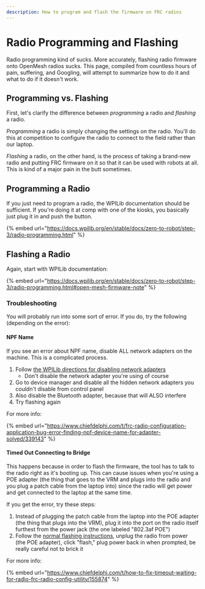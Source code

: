```yaml
---
description: How to program and flash the firmware on FRC radios
---
```


# Radio Programming and Flashing

Radio programming kind of sucks. More accurately, flashing radio firmware onto OpenMesh radios sucks. This page, compiled from countless hours of pain, suffering, and Googling, will attempt to summarize how to do it and what to do if it doesn't work.

## Programming vs. Flashing

First, let's clarify the difference between _programming_ a radio and _flashing_ a radio.

_Programming_ a radio is simply changing the settings on the radio. You'll do this at competition to configure the radio to connect to the field rather than our laptop.&#x20;

_Flashing_ a radio, on the other hand, is the process of taking a brand-new radio and putting FRC firmware on it so that it can be used with robots at all. This is kind of a major pain in the butt sometimes.

## Programming a Radio

If you just need to program a radio, the WPILib documentation should be sufficient. If you're doing it at comp with one of the kiosks, you basically just plug it in and push the button.

{% embed url="https://docs.wpilib.org/en/stable/docs/zero-to-robot/step-3/radio-programming.html" %}

## Flashing a Radio

Again, start with WPILib documentation:

{% embed url="https://docs.wpilib.org/en/stable/docs/zero-to-robot/step-3/radio-programming.html#open-mesh-firmware-note" %}

### Troubleshooting

You will probably run into some sort of error. If you do, try the following (depending on the error):

#### NPF Name

If you see an error about NPF name, disable ALL network adapters on the machine. This is a complicated process.

1. Follow [the WPILib directions for disabling network adapters](https://docs.wpilib.org/en/stable/docs/networking/networking-introduction/roborio-network-troubleshooting.html#disabling-network-adapters)
   * Don't disable the network adapter you're using of course
2. Go to device manager and disable all the hidden network adapters you couldn't disable from control panel
3. Also disable the Bluetooth adapter, because that will ALSO interfere
4. Try flashing again

For more info:

{% embed url="https://www.chiefdelphi.com/t/frc-radio-configuration-application-bug-error-finding-npf-device-name-for-adapter-solved/339143" %}

#### Timed Out Connecting to Bridge

This happens because in order to flash the firmware, the tool has to talk to the radio right as it's booting up. This can cause issues when you're using a POE adapter (the thing that goes to the VRM and plugs into the radio and you plug a patch cable from the laptop into) since the radio will get power and get connected to the laptop at the same time.

If you get the error, try these steps:

1. Instead of plugging the patch cable from the laptop into the POE adapter (the thing that plugs into the VRM), plug it into the port on the radio itself furthest from the power jack (the one labeled "802.3af POE")
2. Follow the [normal flashing instructions](https://docs.wpilib.org/en/stable/docs/zero-to-robot/step-3/radio-programming.html#loading-frc-firmware-to-open-mesh-radio), unplug the radio from power (the POE adapter), click "flash," plug power back in when prompted, be really careful not to brick it

For more info:

{% embed url="https://www.chiefdelphi.com/t/how-to-fix-timeout-waiting-for-radio-frc-radio-config-utility/155874" %}
